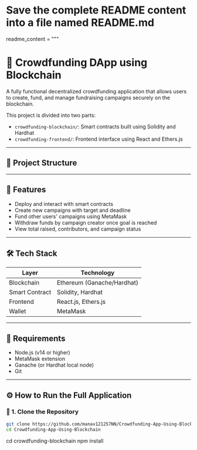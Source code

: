# Save the complete README content into a file named README.md

readme_content = """
# 💸 Crowdfunding DApp using Blockchain

A fully functional decentralized crowdfunding application that allows users to create, fund, and manage fundraising campaigns securely on the blockchain.

This project is divided into two parts:
- `crowdfunding-blockchain/`: Smart contracts built using Solidity and Hardhat
- `crowdfunding-frontend/`: Frontend interface using React and Ethers.js

---

## 📁 Project Structure

---

## 🚀 Features

- Deploy and interact with smart contracts
- Create new campaigns with target and deadline
- Fund other users' campaigns using MetaMask
- Withdraw funds by campaign creator once goal is reached
- View total raised, contributors, and campaign status

---

## 🛠 Tech Stack

| Layer         | Technology        |
|---------------|------------------|
| Blockchain    | Ethereum (Ganache/Hardhat) |
| Smart Contract| Solidity, Hardhat |
| Frontend      | React.js, Ethers.js |
| Wallet        | MetaMask          |

---

## 🧪 Requirements

- Node.js (v14 or higher)
- MetaMask extension
- Ganache (or Hardhat local node)
- Git

---

## ⚙️ How to Run the Full Application

### 🔁 1. Clone the Repository

```bash
git clone https://github.com/manav121257NN/Crowdfunding-App-Using-Blockchain.git
cd Crowdfunding-App-Using-Blockchain
```

cd crowdfunding-blockchain
npm install


